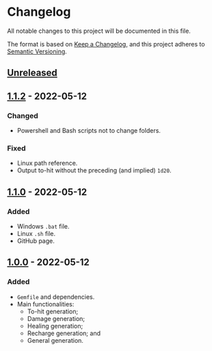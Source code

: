 # Changelog

All notable changes to this project will be documented in this file.

The format is based on [Keep a Changelog](https://keepachangelog.com/en/1.0.0/),
and this project adheres to [Semantic Versioning](https://semver.org/spec/v2.0.0.html).

## [Unreleased]

## [1.1.2] - 2022-05-12
### Changed
- Powershell and Bash scripts not to change folders.
### Fixed
- Linux path reference.
- Output to-hit without the preceding (and implied) `1d20`.

## [1.1.0] - 2022-05-12
### Added
- Windows `.bat` file.
- Linux `.sh` file.
- GitHub page.

## [1.0.0] - 2022-05-12
### Added
- `Gemfile` and dependencies.
- Main functionalities:
  - To-hit generation;
  - Damage generation;
  - Healing generation;
  - Recharge generation; and
  - General generation.

[Unreleased]: https://github.com/Nereare/DDB-Rollable/compare/v1.1.2..HEAD
[1.1.2]: https://github.com/Nereare/DDB-Rollable/compare/v1.1.0...v1.1.2
[1.1.0]: https://github.com/Nereare/DDB-Rollable/compare/v1.0.0...v1.1.0
[1.0.0]: https://github.com/Nereare/DDB-Rollable/releases/tag/v1.0.0
